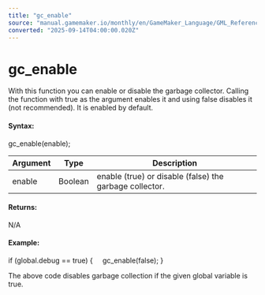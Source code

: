 ```yaml
---
title: "gc_enable"
source: "manual.gamemaker.io/monthly/en/GameMaker_Language/GML_Reference/Garbage_Collection/gc_enable.htm"
converted: "2025-09-14T04:00:00.020Z"
---
```


# gc\_enable

With this function you can enable or disable the garbage collector. Calling the function with true as the argument enables it and using false disables it (not recommended). It is enabled by default.

#### Syntax:

gc\_enable(enable);

| Argument | Type | Description |
| --- | --- | --- |
| enable | Boolean | enable (true) or disable (false) the garbage collector. |

#### Returns:

N/A

#### Example:

if (global.debug == true)
{
    gc\_enable(false);
}

The above code disables garbage collection if the given global variable is true.